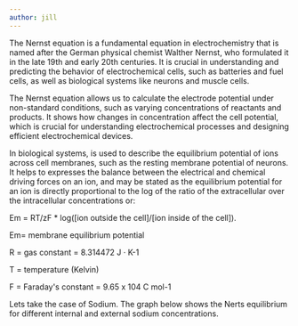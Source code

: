 ```yaml
---
author: jill
---
```


The Nernst equation is a fundamental equation in electrochemistry that is named after the German physical chemist Walther Nernst, who formulated it in the late 19th and early 20th centuries. It is crucial in understanding and predicting the behavior of electrochemical cells, such as batteries and fuel cells, as well as biological systems like neurons and muscle cells.

The Nernst equation allows us to calculate the electrode potential under non-standard conditions, such as varying concentrations of reactants and products. It shows how changes in concentration affect the cell potential, which is crucial for understanding electrochemical processes and designing efficient electrochemical devices.

In biological systems, is used to describe the equilibrium potential of ions across cell membranes, such as the resting membrane potential of neurons.  It helps to expresses the balance between the electrical and chemical driving forces on an ion, and may be stated as the equilibrium potential for an ion is directly proportional to the log of the ratio of the extracellular over the intracellular concentrations or:

Em = RT/zF * log([ion outside the cell]/[ion inside of the cell]).

Em= membrane equilibrium  potential

R = gas constant = 8.314472 J · K-1

T = temperature (Kelvin) 

F = Faraday's constant = 9.65 x 104 C mol-1


Lets take the case of Sodium. The graph below shows the Nerts equilibrium for different internal and external sodium concentrations.
       
<div>
<script src="https://cdn.plot.ly/plotly-2.27.0.min.js"></script>
    <div id="myDiv"></div>
    <script src="/assets/js/nerst.js"></script>
</div>



